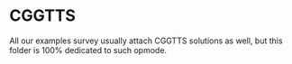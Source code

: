CGGTTS
======

All our examples survey usually attach CGGTTS solutions as well,
but this folder is 100% dedicated to such opmode.
